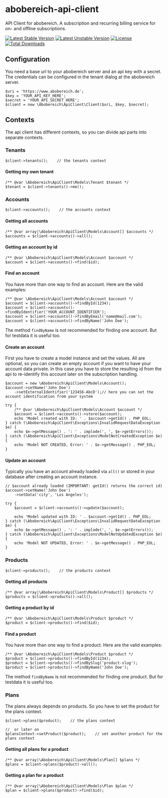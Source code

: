 # abobereich-api-client
API Client for abobereich. A subscription and recurring billing service for on- and offline subscriptions.

[![Latest Stable Version](https://poser.pugx.org/ipunkt/abobereich-api-client/v/stable.svg)](https://packagist.org/packages/ipunkt/abobereich-api-client) [![Latest Unstable Version](https://poser.pugx.org/ipunkt/abobereich-api-client/v/unstable.svg)](https://packagist.org/packages/ipunkt/abobereich-api-client) [![License](https://poser.pugx.org/ipunkt/abobereich-api-client/license.svg)](https://packagist.org/packages/ipunkt/abobereich-api-client) [![Total Downloads](https://poser.pugx.org/ipunkt/abobereich-api-client/downloads.svg)](https://packagist.org/packages/ipunkt/abobereich-api-client)


## Configuration

You need a base url to your abobereich server and an api key with a secret. The credentials can be configured in the
 tenant dialog at the abobereich server.

	$uri = 'https://www.abobereich.de';
	$key = 'YOUR_API_KEY_HERE';
	$secret = 'YOUR_API_SECRET_HERE';
	$client = new \Abobereich\ApiClient\Client($uri, $key, $secret);


## Contexts

The api client has different contexts, so you can divide api parts into separate contexts.


### Tenants

	$client->tenants();    // the tenants context


#### Getting my own tenant

	/** @var \Abobereich\ApiClient\Models\Tenant $tenant */
    $tenant = $client->tenants()->me();


### Accounts

	$client->accounts();    // the accounts context


#### Getting all accounts

	/** @var array|\Abobereich\ApiClient\Models\Account[] $accounts */
	$accounts = $client->accounts()->all();


#### Getting an account by id

	/** @var \Abobereich\ApiClient\Models\Account $account */
	$account = $client->accounts()->find($id);

#### Find an account

You have more than one way to find an account. Here are the valid examples:

	/** @var \Abobereich\ApiClient\Models\Account $account */
	$account = $client->accounts()->findById(1234);
    $account = $client->accounts()->findByIdentifier('YOUR_ACCOUNT_IDENTIFIER');
    $account = $client->accounts()->findByEmail('name@mail.com');
    $account = $client->accounts()->findByName('John Doe');

The method `findByName` is not recommended for finding one account. But for testdata it is useful too.


#### Create an account

First you have to create a model instance and set the values. All are optional, so you can create an empty account if
 you want to have your account data private. In this case you have to store the resulting id from the api to re-identify
 this account later on the subscription handling.

	$account = new \Abobereich\ApiClient\Models\Account();
	$account->setName('John Doe')
		->setExternalIdentifier('123456-AbcD');// here you can set the account identification from your system

	try {
		/** @var \Abobereich\ApiClient\Models\Account $account */
		$account = $client->accounts()->store($account);
	    echo 'Model created with ID: ' . $account->getId() . PHP_EOL;
	} catch (\Abobereich\ApiClient\Exceptions\InvalidRequestDataException $e) {
		echo $e->getMessage() . ': ' . implode(', ', $e->getErrors());
	} catch (\Abobereich\ApiClient\Exceptions\ModelNotCreatedException $e) {
		echo 'Model NOT CREATED, Error: ' . $e->getMessage() . PHP_EOL;
	}


#### Update an account

Typically you have an account already loaded via `all()` or stored in your database after creating an account instance.

	// $account already loaded (IMPORTANT: getId() returns the correct id)
	$account->setName('John Doe')
		->setData('city', 'Los Angeles');

	try {
        $account = $client->accounts()->update($account);

        echo 'Model updated with ID: ' . $account->getId() . PHP_EOL;
    } catch (\Abobereich\ApiClient\Exceptions\InvalidRequestDataException $e) {
        echo $e->getMessage() . ': ' . implode(', ', $e->getErrors());
    } catch (\Abobereich\ApiClient\Exceptions\ModelNotUpdatedException $e) {
        echo 'Model NOT UPDATED, Error: ' . $e->getMessage() . PHP_EOL;
    }


### Products

	$client->products();    // the products context


#### Getting all products

	/** @var array|\Abobereich\ApiClient\Models\Product[] $products */
	$products = $client->products()->all();


#### Getting a product by id

	/** @var \Abobereich\ApiClient\Models\Product $product */
	$product = $client->products()->find($id);


#### Find a product

You have more than one way to find a product. Here are the valid examples:

	/** @var \Abobereich\ApiClient\Models\Product $product */
	$product = $client->products()->findById(1234);
    $product = $client->products()->findBySlug('product-slug');
    $product = $client->products()->findByName('John Doe');

The method `findByName` is not recommended for finding one product. But for testdata it is useful too.


### Plans

The plans always depends on products. So you have to set the product for the plans context.

	$client->plans($product);    // the plans context

	//  or later on
	$plansContext->setProduct($product);    // set another product for the plans context


#### Getting all plans for a product

	/** @var array|\Abobereich\ApiClient\Models\Plan[] $plans */
	$plans = $client->plans($product)->all();


#### Getting a plan for a product

	/** @var array|\Abobereich\ApiClient\Models\Plan $plan */
	$plan = $client->plans($product)->find($id);


